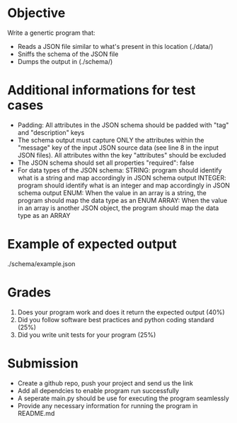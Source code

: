 # Objective
Write a genertic program that:
- Reads a JSON file similar to what's present in this location (./data/)
- Sniffs the schema of the JSON file 
- Dumps the output in (./schema/)

# Additional informations for test cases
-  Padding: All attributes in the JSON schema should be padded with "tag" and "description" keys
- The schema output must capture ONLY the attributes within the "message" key of the input JSON source data (see line 8 in the input JSON files). All attributes withn the key "attributes" should be excluded
- The JSON schema should set all properties "required": false
- For data types of the JSON schema:
STRING: program should identify what is a string and map accordingly in JSON schema output
INTEGER: program should identify what is an integer and map accordingly in JSON schema output
ENUM: When the value in an array is a string, the program should map the data type as an ENUM 
ARRAY: When the value in an array is another JSON object, the program should map the data type as an ARRAY 


# Example of expected output
./schema/example.json

# Grades
1. Does your program work and does it return the expected output (40%)
2. Did you follow software best practices and python coding standard  (25%)
3. Did you write unit tests for your program (25%)

# Submission
- Create a github repo, push your project and send us the link
- Add all dependcies to enable program run successfully
- A seperate main.py should be use for executing the program seamlessly
- Provide any necessary information for running the program in README.md